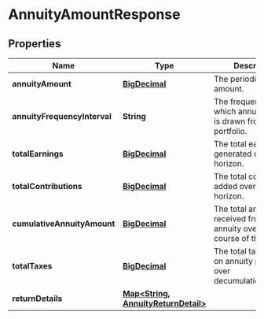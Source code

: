 
# AnnuityAmountResponse

## Properties
Name | Type | Description | Notes
------------ | ------------- | ------------- | -------------
**annuityAmount** | [**BigDecimal**](BigDecimal.md) | The periodic annuity amount. | 
**annuityFrequencyInterval** | **String** | The frequency at which annuity_amount is drawn from the portfolio. | 
**totalEarnings** | [**BigDecimal**](BigDecimal.md) | The total earnings generated over the horizon. | 
**totalContributions** | [**BigDecimal**](BigDecimal.md) | The total contributinos added over the horizon. | 
**cumulativeAnnuityAmount** | [**BigDecimal**](BigDecimal.md) | The total amount received from the annuity over the course of the plan. | 
**totalTaxes** | [**BigDecimal**](BigDecimal.md) | The total taxes paid on annuity payments over decumulation_horizon. | 
**returnDetails** | [**Map&lt;String, AnnuityReturnDetail&gt;**](AnnuityReturnDetail.md) |  | 



